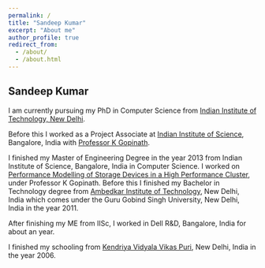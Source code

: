 ```yaml
---
permalink: /
title: "Sandeep Kumar"
excerpt: "About me"
author_profile: true
redirect_from: 
  - /about/
  - /about.html
---
```


Sandeep Kumar
-----

I am currently pursuing my PhD in Computer Science from [Indian Institute of Technology, New Delhi](http://www.iitd.ac.in/).

Before this I worked as a Project Associate at [Indian Institute of Science](http://www.iisc.ernet.in/), Bangalore, India with [Professor K Gopinath](http://drona.csa.iisc.ernet.in/~gopi/).

I finished my Master of Engineering Degree in the year 2013 from Indian Institute of Science, Bangalore, India in Computer Science. I worked on [Performance Modelling of Storage Devices in a High Performance Cluster](/file/me_thesis.pdf), under Professor K Gopinath. Before this I finished my Bachelor in Technology degree from [Ambedkar Institute of Technology](http://aiactr.ac.in/), New Delhi, India which comes under the Guru Gobind Singh University, New Delhi, India in the year 2011.

After finishing my ME from IISc, I worked in Dell R&D, Bangalore, India for about an year.

I finished my schooling from [Kendriya Vidyala Vikas Puri](http://kvvikaspuri.edu.in/news.php), New Delhi, India in the year 2006.


